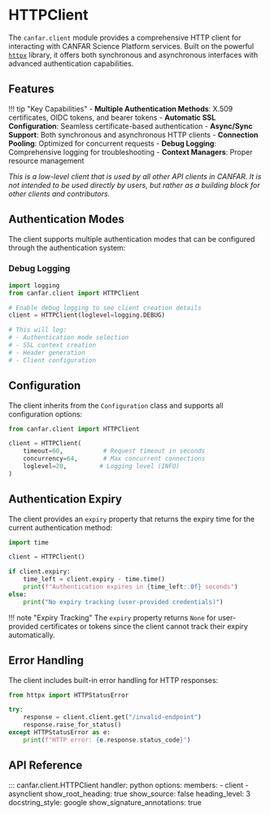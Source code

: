 #  HTTPClient

The `canfar.client` module provides a comprehensive HTTP client for interacting with CANFAR Science Platform services. Built on the powerful [`httpx`](https://www.python-httpx.org/) library, it offers both synchronous and asynchronous interfaces with advanced authentication capabilities.



## Features

!!! tip "Key Capabilities"
    - **Multiple Authentication Methods**: X.509 certificates, OIDC tokens, and bearer tokens
    - **Automatic SSL Configuration**: Seamless certificate-based authentication
    - **Async/Sync Support**: Both synchronous and asynchronous HTTP clients
    - **Connection Pooling**: Optimized for concurrent requests
    - **Debug Logging**: Comprehensive logging for troubleshooting
    - **Context Managers**: Proper resource management

*This is a low-level client that is used by all other API clients in CANFAR. It is not intended to be used directly by users, but rather as a building block for other clients and contributors.*

## Authentication Modes

The client supports multiple authentication modes that can be configured through the authentication system:

### Debug Logging

```python
import logging
from canfar.client import HTTPClient

# Enable debug logging to see client creation details
client = HTTPClient(loglevel=logging.DEBUG)

# This will log:
# - Authentication mode selection
# - SSL context creation
# - Header generation
# - Client configuration
```

## Configuration

The client inherits from the `Configuration` class and supports all configuration options:

```python
from canfar.client import HTTPClient

client = HTTPClient(
    timeout=60,           # Request timeout in seconds
    concurrency=64,       # Max concurrent connections
    loglevel=20,         # Logging level (INFO)
)
```

## Authentication Expiry

The client provides an `expiry` property that returns the expiry time for the current authentication method:

```python
import time

client = HTTPClient()

if client.expiry:
    time_left = client.expiry - time.time()
    print(f"Authentication expires in {time_left:.0f} seconds")
else:
    print("No expiry tracking (user-provided credentials)")
```

!!! note "Expiry Tracking"
    The `expiry` property returns `None` for user-provided certificates or tokens since the client cannot track their expiry automatically.

## Error Handling

The client includes built-in error handling for HTTP responses:

```python
from httpx import HTTPStatusError

try:
    response = client.client.get("/invalid-endpoint")
    response.raise_for_status()
except HTTPStatusError as e:
    print(f"HTTP error: {e.response.status_code}")
```

## API Reference

::: canfar.client.HTTPClient
    handler: python
    options:
      members:
        - client
        - asynclient
      show_root_heading: true
      show_source: false
      heading_level: 3
      docstring_style: google
      show_signature_annotations: true

